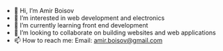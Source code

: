 - 👋 Hi, I’m Amir Boisov
- 👀 I’m interested in web development and electronics
- 🌱 I’m currently learning front end development
- 💞️ I’m looking to collaborate on building websites and web applications
- 📫 How to reach me: 
      Email: amir.boisov@gmail.com

<!---
amir-boisov/amir-boisov is a ✨ special ✨ repository because its `README.md` (this file) appears on your GitHub profile.
You can click the Preview link to take a look at your changes.
--->
